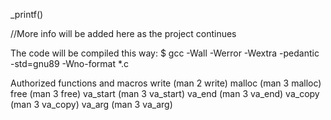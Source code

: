 _printf()

//More info will be added here as the project continues

The code will be compiled this way:
$ gcc -Wall -Werror -Wextra -pedantic -std=gnu89 -Wno-format *.c

Authorized functions and macros
write (man 2 write)
malloc (man 3 malloc)
free (man 3 free)
va_start (man 3 va_start)
va_end (man 3 va_end)
va_copy (man 3 va_copy)
va_arg (man 3 va_arg)

